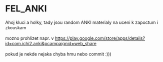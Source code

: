 # FEL_ANKI

Ahoj kluci a holky, tady jsou random ANKI materialy na uceni k zapoctum i zkouskam <br><br>
mozno prohlizet napr. v https://play.google.com/store/apps/details?id=com.ichi2.anki&pcampaignid=web_share <br><br>
pokud je nekde nejaka chyba hmu nebo commit :)))
